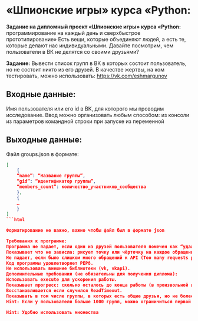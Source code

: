 «Шпионские игры» курса «Python:
========================================
**Задание на дипломный проект «Шпионские игры» курса «Python:** программирование на каждый день и сверхбыстрое прототипирование»
Есть вещи, которые объединяют людей, а есть те, которые делают нас индивидуальными. Давайте посмотрим, чем пользователи в ВК не делятся со своими друзьями?

**Задание:**
Вывести список групп в ВК в которых состоит пользователь, но не состоит никто из его друзей. В качестве жертвы, на ком тестировать, можно использовать: https://vk.com/eshmargunov

Входные данные:
--------------------------------------------------------------
Имя пользователя или его id в ВК, для которого мы проводим исследование.
Ввод можно организовать любым способом:
из консоли
из параметров командной строки при запуске
из переменной

Выходные данные:
-----------------
Файл groups.json в формате:
```json
[
    {
    “name”: “Название группы”, 
    “gid”: “идентификатор группы”, 
    “members_count”: количество_участников_сообщества
    },
    {
    …
    }
]
```html

Форматирование не важно, важно чтобы файл был в формате json

Требования к программе:
Программа не падает, если один из друзей пользователя помечен как “удалён” или “заблокирован”.
Показывает что не зависла: рисует точку или чёрточку на каждое обращение к api.
Не падает, если было слишком много обращений к API (Too many requests per second). Ограничение от ВК: не более 3х обращений к API в секунду. Могут помочь модуль time (time.sleep) и конструкция (try/except).
Код программы удовлетворяет PEP8.
Не использовать внешние библиотеки (vk, vkapi).
Дополнительные требования (не обязательны для получения диплома):
Использовать execute для ускорения работы.
Показывает прогресс: сколько осталось до конца работы (в произвольной форме: сколько обращений к API, сколько минут, сколько друзей или групп осталось обработать).
Восстанавливается если случился ReadTimeout.
Показывать в том числе группы, в которых есть общие друзья, но не более, чем N человек, где N задается в коде.
Hint: Если у пользователя больше 1000 групп, можно ограничиться первой тысячей

Hint: Удобно использовать множества
